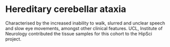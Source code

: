 Hereditary cerebellar ataxia
============================

Characterised by the increased inability to walk, slurred and unclear speech
and slow eye movements, amongst other clinical features. UCL, Institute of
Neurology contributed the tissue samples for this cohort to the HipSci project.

